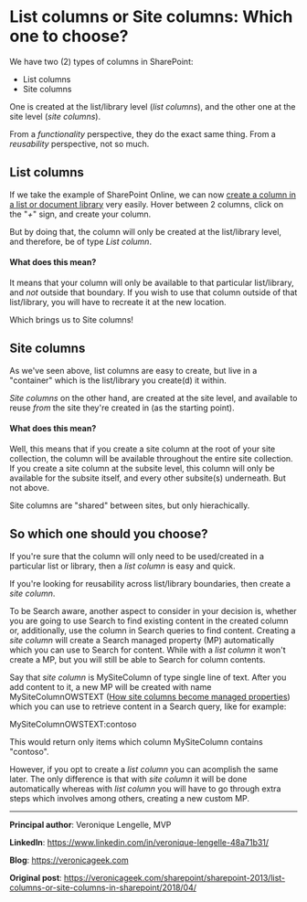 # List columns or Site columns: Which one to choose?

We have two (2) types of columns in SharePoint:

- List columns
- Site columns

One is created at the list/library level (_list columns_), and the other one at the site level (_site columns_).

From a _functionality_ perspective, they do the exact same thing. From a _reusability_ perspective, not so much.

## List columns

If we take the example of SharePoint Online, we can now [create a column in a list or document library](https://support.office.com/en-us/article/create-a-column-in-a-sharepoint-list-or-library-2b0361ae-1bd3-41a3-8329-269e5f81cfa2) very easily. Hover between 2 columns, click on the "*+*" sign, and create your column.  

But by doing that, the column will only be created at the list/library level, and therefore, be of type _List column_.
  
#### What does this mean?

It means that your column will only be available to that particular list/library, and _not_ outside that boundary. If you wish to use that column outside of that list/library, you will have to recreate it at the new location. 

Which brings us to Site columns!

## Site columns

As we've seen above, list columns are easy to create, but live in a "container" which is the list/library you create(d) it within.  

_Site columns_ on the other hand, are created at the site level, and available to reuse _from_ the site they're created in (as the starting point).  

#### What does this mean?

Well, this means that if you create a site column at the root of your site collection, the column will be available throughout the entire site collection. <br>
If you create a site column at the subsite level, this column will only be available for the subsite itself, and every other subsite(s) underneath. But not above.<br>

Site columns are "shared" between sites, but only hierachically.

## So which one should you choose?

If you're sure that the column will only need to be used/created in a particular list or library, then a _list column_ is easy and quick.<br>

If you're looking for reusability across list/library boundaries, then create a _site column_.

To be Search aware, another aspect to consider in your decision is, whether you are going to use Search to find existing content in the created column or, additionally, use the column in Search queries to find content.
Creating a _site column_ will create a Search managed property (MP) automatically which you can use to Search for content. While with a _list column_ it won't create a MP, but you will still be able to Search for column contents. 

Say that _site column_ is MySiteColumn of type single line of text. After you add content to it, a new MP will be created with name MySiteColumnOWSTEXT ([How site columns become managed properties](https://docs.microsoft.com/en-us/sharepoint/technical-reference/automatically-created-managed-properties-in-sharepoint)) which you can use to retrieve content in a Search query, like for example:

MySiteColumnOWSTEXT:contoso

This would return only items which column MySiteColumn contains "contoso".

However, if you opt to create a _list column_ you can acomplish the same later. The only difference is that with _site column_ it will be done automatically whereas with _list column_ you will have to go through extra steps which involves among others, creating a new custom MP.

---

**Principal author**: Veronique Lengelle, MVP

**LinkedIn**: https://www.linkedin.com/in/veronique-lengelle-48a71b31/

**Blog**: https://veronicageek.com

**Original post**: https://veronicageek.com/sharepoint/sharepoint-2013/list-columns-or-site-columns-in-sharepoint/2018/04/
